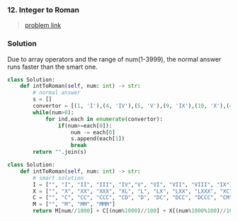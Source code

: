 ### 12. Integer to Roman
> [problem link](https://leetcode.com/problems/integer-to-roman/)

### Solution

Due to array operators and the range of num(1-3999), the normal answer runs faster than the smart one.

```python
class Solution:
    def intToRoman(self, num: int) -> str:
        # normal answer
        s = []
        convertor = [(1, 'I'),(4, 'IV'),(5, 'V'),(9, 'IX'),(10, 'X'),(40, 'XL'),(50, 'L'),(90, 'XC'),(100, 'C'),(400, 'CD'),(500, 'D'),(900, 'CM'),(1000, 'M')][::-1]
        while(num>0):
            for ind,each in enumerate(convertor):
                if(num>=each[0]):
                    num -= each[0]
                    s.append(each[1])
                    break
        return "".join(s)
```

```python
class Solution:
    def intToRoman(self, num: int) -> str:
        # smart solution
        I = ["", "I", "II", "III", "IV","V", "VI", "VII", "VIII", "IX"]
        X = ["", "X", "XX", "XXX", "XL", "L", "LX", "LXX", "LXXX", "XC"]
        C = ["", "C", "CC", "CCC", "CD", "D", "DC", "DCC", "DCCC", "CM"]
        M = ["", "M", "MM", "MMM"]
        return M[num//1000] + C[(num%1000)//100] + X[(num%1000%100)//10] + I[(num%1000%100%10)]
```